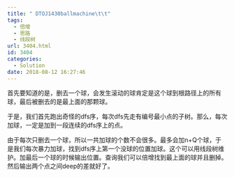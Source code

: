 ```yaml
---
title: " DTOJ1430ballmachine\t\t"
tags:
  - 倍增
  - 思路
  - 线段树
url: 3404.html
id: 3404
categories:
  - Solution
date: 2018-08-12 16:27:46
---
```


首先要知道的是，删去一个球，会发生滚动的球肯定是这个球到根路径上的所有球，最后被删去的是最上面的那颗球。

于是，我们首先跑出奇怪的dfs序，每次dfs先走有编号最小点的子树。那么，每次加球，一定是加到一段连续的dfs序上的点。

由于每次只删去一个球，所以一共加球的个数不会很多。最多会加n+Q个球，于是我们每次暴力加球，找到dfs序上第一个没球的位置加球。这个可以用线段树维护。加最后一个球的时候输出位置。查询我们可以倍增找到最上面的球并且删掉。然后输出两个点之间deep的差就好了。